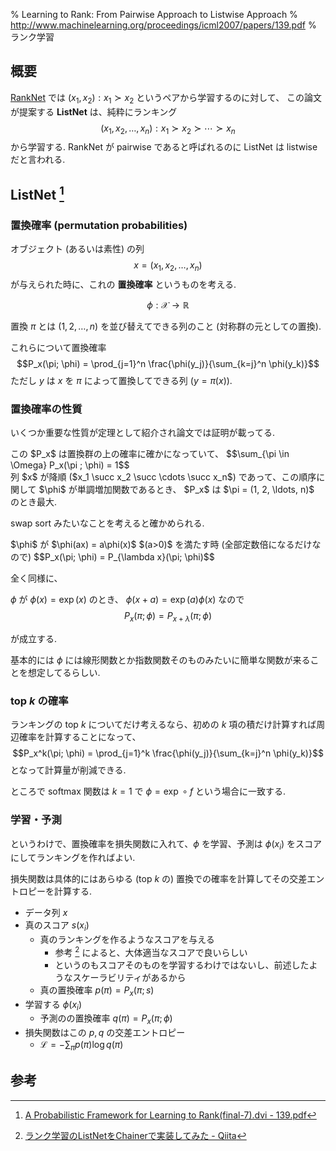 % Learning to Rank: From Pairwise Approach to Listwise Approach
% http://www.machinelearning.org/proceedings/icml2007/papers/139.pdf
% ランク学習

## 概要

[RankNet](ranknet.html) では $(x_1, x_2) : x_1 \succ x_2$ というペアから学習するのに対して、
この論文が提案する **ListNet** は、純粋にランキング
$$(x_1, x_2, \ldots, x_n) : x_1 \succ x_2 \succ \cdots \succ x_n$$
から学習する.
RankNet が pairwise であると呼ばれるのに ListNet は listwise だと言われる.

## ListNet [^1]

### 置換確率 (permutation probabilities)

オブジェクト (あるいは素性) の列
$$x = (x_1, x_2, \ldots, x_n)$$
が与えられた時に、これの **置換確率** というものを考える.

$$\phi : \mathcal{X} \to \mathbb{R}$$

置換 $\pi$ とは $(1,2,\ldots,n)$ を並び替えてできる列のこと (対称群の元としての置換).

これらについて置換確率
$$P_x(\pi; \phi) = \prod_{j=1}^n \frac{\phi(y_j)}{\sum_{k=j}^n \phi(y_k)}$$
ただし $y$ は $x$ を $\pi$ によって置換してできる列 ($y=\pi(x)$).

### 置換確率の性質

いくつか重要な性質が定理として紹介され論文では証明が載ってる.

<div class=thm>
この $P_x$ は置換群の上の確率に確かになっていて、
$$\sum_{\pi \in \Omega} P_x(\pi ; \phi) = 1$$
</div>

<div class=thm>
列 $x$ が降順 ($x_1 \succ x_2 \succ \cdots \succ x_n$) であって、この順序に関して $\phi$ が単調増加関数であるとき、
$P_x$ は $\pi = (1, 2, \ldots, n)$ のとき最大.

swap sort みたいなことを考えると確かめられる.
</div>

<div class=thm>
$\phi$ が $\phi(ax) = a\phi(x)$ $(a>0)$ を満たす時
(全部定数倍になるだけなので)
$$P_x(\pi; \phi) = P_{\lambda x}(\pi; \phi)$$

全く同様に、

$\phi$ が $\phi(x) = \exp(x)$ のとき、
$\phi(x + a) = \exp(a) \phi(x)$ なので
$$P_x(\pi; \phi) = P_{x + \lambda}(\pi; \phi)$$

が成立する.
</div>

基本的には $\phi$ には線形関数とか指数関数そのものみたいに簡単な関数が来ることを想定してるらしい.

### top $k$ の確率

ランキングの top $k$ についてだけ考えるなら、初めの $k$ 項の積だけ計算すれば周辺確率を計算することになって、
$$P_x^k(\pi; \phi) = \prod_{j=1}^k \frac{\phi(y_j)}{\sum_{k=j}^n \phi(y_k)}$$
となって計算量が削減できる.

ところで softmax 関数は $k=1$ で $\phi = \exp \circ f$ という場合に一致する.

### 学習・予測

というわけで、置換確率を損失関数に入れて、$\phi$ を学習、予測は $\phi(x_i)$ をスコアにしてランキングを作ればよい.

損失関数は具体的にはあらゆる (top $k$ の) 置換での確率を計算してその交差エントロピーを計算する.

- データ列 $x$
- 真のスコア $s(x_i)$
    - 真のランキングを作るようなスコアを与える
        - 参考 [^2] によると、大体適当なスコアで良いらしい
        - というのもスコアそのものを学習するわけではないし、前述したようなスケーラビリティがあるから
    - 真の置換確率 $p(\pi) = P_x(\pi ; s)$
- 学習する $\phi(x_i)$
    - 予測のの置換確率 $q(\pi) = P_x(\pi ; \phi)$
- 損失関数はこの $p, q$ の交差エントロピー
    - $\mathcal{L} = - \sum_{\pi} p(\pi) \log q(\pi)$

## 参考
[^1]: [A Probabilistic Framework for Learning to Rank(final-7).dvi - 139.pdf](http://www.machinelearning.org/proceedings/icml2007/papers/139.pdf)
[^2]: [ランク学習のListNetをChainerで実装してみた - Qiita](http://qiita.com/koreyou/items/a69750696fd0b9d88608)
